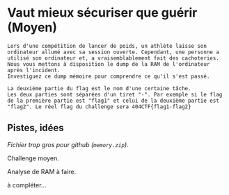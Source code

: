 # Vaut mieux sécuriser que guérir (Moyen)

```
Lors d'une compétition de lancer de poids, un athlète laisse son ordinateur allumé avec sa session ouverte. Cependant, une personne a utilisé son ordinateur et, a vraisemblablement fait des cachoteries. Nous vous mettons à disposition le dump de la RAM de l'ordinateur après l'incident.
Investiguez ce dump mémoire pour comprendre ce qu'il s'est passé.

La deuxième partie du flag est le nom d'une certaine tâche.
Les deux parties sont séparées d'un tiret "-". Par exemple si le flag de la première partie est "flag1" et celui de la deuxième partie est "flag2". Le réel flag du challenge sera 404CTF{flag1-flag2}
```

## Pistes, idées

_Fichier trop gros pour github (`memory.zip`)._

Challenge moyen.

Analyse de RAM à faire.  

à compléter...
